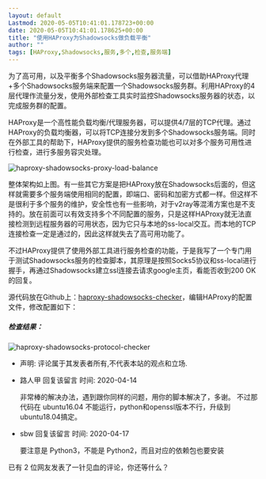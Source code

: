 ```yaml
---
layout: default
Lastmod: 2020-05-05T10:41:01.178723+00:00
date: 2020-05-05T10:41:01.178625+00:00
title: "使用HAProxy为Shadowsocks做负载平衡"
author: ""
tags: [HAProxy,Shadowsocks,服务,多个,检查,服务端]
---
```


  

为了高可用，以及平衡多个Shadowsocks服务器流量，可以借助HAProxy代理+多个Shadowsocks服务端来配置一个Shadowsocks服务群。利用HAProxy的4层代理作流量分发，使用外部检查工具实时监控Shadowsocks服务器的状态，以完成服务群的配置。

HAProxy是一个高性能负载均衡/代理服务器，可以提供4/7层的TCP代理。通过HAProxy的负载均衡器，可以将TCP连接分发到多个Shadowsocks服务端。同时在外部工具的帮助下，HAProxy提供的服务检查功能也可以对多个服务可用性进行检查，进行多服务容灾处理。

  
![haproxy-shadowsocks-proxy-load-balance](https://images.weserv.nl/?url=/picture/art-205-1.png)

整体架构如上图。有一些其它方案是把HAProxy放在Shadowsocks后面的，但这样就需要多个服务端使用相同的配置，即端口、密码和加密方式都一样。但这样不是很利于多个服务的维护，安全性也有一些影响，对于v2ray等混淆方案也是不支持的。放在前面可以有效支持多个不同配置的服务，只是这样HAProxy就无法直接检测到远程服务器的可用状态，因为它只与本地的ss-local交互。而本地的TCP连接检查一定是通过的，因此这样就失去了高可用功能了。

  

不过HAProxy提供了使用外部工具进行服务检查的功能，于是我写了一个专门用于测试Shadowsocks服务的检查脚本，其原理是按照Socks5协议和ss-local进行握手，再通过Shadowsocks建立ssl连接去请求google主页，看能否收到200 OK的回复。

  

源代码放在Github上：[haproxy-shadowsocks-checker](https://github.com/sbwtw/haproxy-shadowsocks-checker)，编辑HAProxy的配置文件，修改配置如下：

  

##### 检查结果：

![haproxy-shadowsocks-protocol-checker](https://images.weserv.nl/?url=/picture/art-205-2.png)

*   声明: 评论属于其发表者所有,不代表本站的观点和立场.
*   路人甲 回复该留言 时间: 2020-04-14
    
    非常棒的解决办法，遇到跟你同样的问题，用你的脚本解决了，多谢。 不过那代码在 ubuntu16.04 不能运行，python和openssl版本不行，升级到ubuntu18.04搞定。
    
*   sbw 回复该留言 时间: 2020-04-17
    
    要注意是 Python3，不能是 Python2，而且对应的依赖包也要安装
    

已有 2 位网友发表了一针见血的评论，你还等什么？

